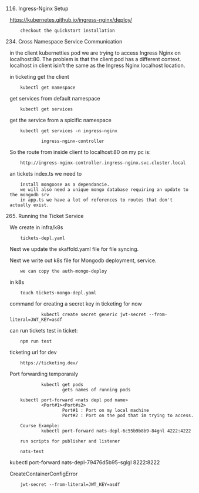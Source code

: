 116. Ingress-Nginx Setup

https://kubernetes.github.io/ingress-nginx/deploy/

        checkout the quickstart installation 

234. Cross Namespace Service Communication

in the client kubernetties pod we are trying to access Ingress Nginx on localhost:80. The problem is that the client pod has a different context. localhost in client isin't the same as the Ingress Nginx localhost location.

in ticketing get the client     

        kubectl get namespace

get services from default namespace

        kubectl get services

get the service from a spicific namespace

        kubectl get services -n ingress-nginx

                ingress-nginx-controller

So the route from inside client to localhost:80 on my pc is:

        http://ingress-nginx-controller.ingress-nginx.svc.cluster.local

an tickets index.ts we need to 

        install mongoose as a dependancie.
        we will also need a unique mongo database requiring an update to the mongodb srv
        in app.ts we have a lot of references to routes that don't actually exist. 

265. Running the Ticket Service

We create in infra/k8s 

        tickets-depl.yaml

Next we update the skaffold.yaml file for file syncing.

Next we write out k8s file for Mongodb deployment, service. 

        we can copy the auth-mongo-deploy

in k8s

        touch tickets-mongo-depl.yaml

command for creating a secret key in ticketing for now

                kubectl create secret generic jwt-secret --from-literal=JWT_KEY=asdf

can run tickets test in ticket:

        npm run test

ticketing url for dev

        https://ticketing.dev/

Port forwarding temporaraly

                kubectl get pods
                        gets names of running pods

        kubectl port-forward <nats depl pod name> 
                <Port#1><Port#s2>     
                        Port#1 : Port on my local machine
                        Port#2 : Port on the pod that im trying to access. 

        Course Example:
                kubectl port-forward nats-depl-6c55b9b8b9-84gnl 4222:4222

        run scripts for publisher and listener

        nats-test

kubectl port-forward nats-depl-79476d5b95-sglgl 8222:8222

CreateContainerConfigError

        jwt-secret --from-literal=JWT_KEY=asdf
